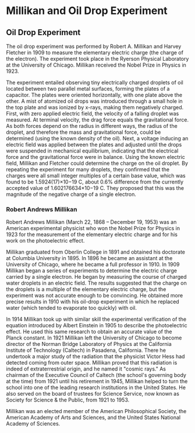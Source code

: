 # Millikan and Oil Drop Experiment

## Oil Drop Experiment

The oil drop experiment was performed by Robert A. Millikan and Harvey Fletcher in 1909 to measure the elementary electric charge (the charge of the electron). The experiment took place in the Ryerson Physical Laboratory at the University of Chicago. Millikan received the Nobel Prize in Physics in 1923.

The experiment entailed observing tiny electrically charged droplets of oil located between two parallel metal surfaces, forming the plates of a capacitor. The plates were oriented horizontally, with one plate above the other. A mist of atomized oil drops was introduced through a small hole in the top plate and was ionized by x-rays, making them negatively charged. First, with zero applied electric field, the velocity of a falling droplet was measured. At terminal velocity, the drag force equals the gravitational force. As both forces depend on the radius in different ways, the radius of the droplet, and therefore the mass and gravitational force, could be determined (using the known density of the oil). Next, a voltage inducing an electric field was applied between the plates and adjusted until the drops were suspended in mechanical equilibrium, indicating that the electrical force and the gravitational force were in balance. Using the known electric field, Millikan and Fletcher could determine the charge on the oil droplet. By repeating the experiment for many droplets, they confirmed that the charges were all small integer multiples of a certain base value, which was found to be 1.5924(17)×10−19 C, about 0.6% difference from the currently accepted value of 1.602176634×10−19 C. They proposed that this was the magnitude of the negative charge of a single electron.


### Robert Andrews Millikan

Robert Andrews Millikan (March 22, 1868 – December 19, 1953) was an American experimental physicist who won the Nobel Prize for Physics in 1923 for the measurement of the elementary electric charge and for his work on the photoelectric effect.

Millikan graduated from Oberlin College in 1891 and obtained his doctorate at Columbia University in 1895. In 1896 he became an assistant at the University of Chicago, where he became a full professor in 1910. In 1909 Millikan began a series of experiments to determine the electric charge carried by a single electron. He began by measuring the course of charged water droplets in an electric field. The results suggested that the charge on the droplets is a multiple of the elementary electric charge, but the experiment was not accurate enough to be convincing. He obtained more precise results in 1910 with his oil-drop experiment in which he replaced water (which tended to evaporate too quickly) with oil.

In 1914 Millikan took up with similar skill the experimental verification of the equation introduced by Albert Einstein in 1905 to describe the photoelectric effect. He used this same research to obtain an accurate value of the Planck constant. In 1921 Millikan left the University of Chicago to become director of the Norman Bridge Laboratory of Physics at the California Institute of Technology (Caltech) in Pasadena, California. There he undertook a major study of the radiation that the physicist Victor Hess had detected coming from outer space. Millikan proved that this radiation is indeed of extraterrestrial origin, and he named it "cosmic rays." As chairman of the Executive Council of Caltech (the school's governing body at the time) from 1921 until his retirement in 1945, Millikan helped to turn the school into one of the leading research institutions in the United States. He also served on the board of trustees for Science Service, now known as Society for Science & the Public, from 1921 to 1953.

Millikan was an elected member of the American Philosophical Society, the American Academy of Arts and Sciences, and the United States National Academy of Sciences.

